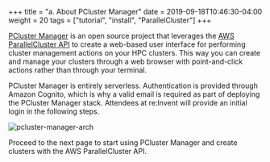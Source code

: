 +++
title = "a. About PCluster Manager"
date = 2019-09-18T10:46:30-04:00
weight = 20
tags = ["tutorial", "install", "ParallelCluster"]
+++

[PCluster Manager](https://github.com/aws-samples/pcluster-manager) is an open source project that leverages the [AWS ParallelCluster API](https://docs.aws.amazon.com/parallelcluster/latest/ug/api-reference-v3.html) to create a web-based user interface for performing cluster management actions on your HPC clusters. This way you can create and manage your clusters through a web browser with point-and-click actions rather than through your terminal.

PCluster Manager is entirely serverless. Authentication is provided through Amazon Cognito, which is why a valid email is required as part of deploying the PCluster Manager stack. Attendees at re:Invent will provide an initial login in the following steps.

![pcluster-manager-arch](/images/hpc-aws-parallelcluster-workshop/pcm-arch.png)

Proceed to the next page to start using PCluster Manager and create clusters with the AWS ParallelCluster API.
